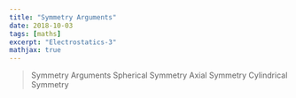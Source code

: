 ```yaml
---
title: "Symmetry Arguments"
date: 2018-10-03
tags: [maths]
excerpt: "Electrostatics-3"
mathjax: true
---
```



>Symmetry Arguments
>Spherical Symmetry 
>Axial Symmetry
>Cylindrical Symmetry
